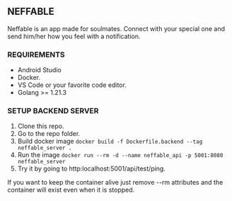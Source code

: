 ## NEFFABLE

Neffable is an app made for soulmates. Connect with your special one and send him/her how you feel with a notification.

### REQUIREMENTS

- Android Studio
- Docker.
- VS Code or your favorite code editor.
- Golang >= 1.21.3 

### SETUP BACKEND SERVER

1. Clone this repo.
2. Go to the repo folder.
3. Build docker image `docker build -f Dockerfile.backend --tag neffable_server .`
4. Run the image `docker run --rm -d --name neffable_api -p 5001:8080 neffable_server`
5. Try it by going to http:localhost:5001/api/test/ping.

If you want to keep the container alive just remove --rm attributes and the container will exist even when it is stopped.
